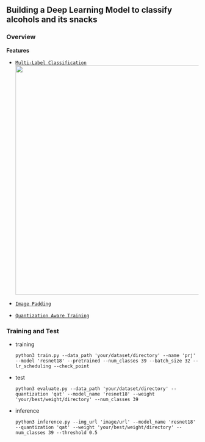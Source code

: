 ## Building a Deep Learning Model to classify alcohols and its snacks  

### Overview
**Features**
- [`Multi-Label Classification`](https://github.com/project-sulsul/SulSul-AI/blob/56bc18e75e52dcc455a434269ed7544db6551206/train.py#L142)
    <img src = "https://i.ytimg.com/vi/Epx2V3Kd3dE/maxresdefault.jpg" width=600>

- [`Image Padding`](https://github.com/project-sulsul/SulSul-AI/blob/56bc18e75e52dcc455a434269ed7544db6551206/utils/dataset.py#L46)
- [`Quantization Aware Training`](https://github.com/project-sulsul/SulSul-AI/blob/56bc18e75e52dcc455a434269ed7544db6551206/quantization/quantize.py#L18)

### Training and Test
- training
    ```
    python3 train.py --data_path 'your/dataset/directory' --name 'prj' --model 'resnet18' --pretrained --num_classes 39 --batch_size 32 --lr_scheduling --check_point
    ```

- test
    ```
    python3 evaluate.py --data_path 'your/dataset/directory' --quantization 'qat' --model_name 'resnet18' --weight 'your/best/weight/directory' --num_classes 39
    ```
- inference
    ```
    python3 inference.py --img_url 'image/url' --model_name 'resnet18' --quantization 'qat' --weight 'your/best/weight/directory' --num_classes 39 --threshold 0.5
    ```